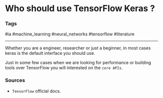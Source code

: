 # Who should use TensorFlow Keras ?

### Tags

#ia #machine_learning #neural_networks #tensorflow #literature

---

Whether you are a engineer, researcher or just a beginner, in most cases keras is the default interface you should use.

Just in some few cases when we are looking for performance or building tools over TensorFlow you will interested on the `core APIs`.

### Sources
- `TensorFlow` official docs.
